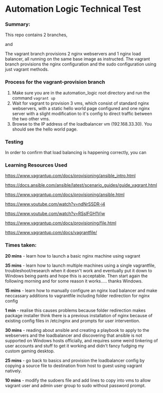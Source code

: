 # Automation Logic Technical Test



### Summary:

This repo contains 2 branches, 

[vagrant-provision]: https://github.com/m477r1x/automation_logic/tree/vagrant-provision

 and 

[ansible-provision]: https://github.com/m477r1x/automation_logic/tree/ansible-provision



The vagrant branch provisions 2 nginx webservers and 1 nginx load balancer, all running on the same base image as instructed. The vagrant branch provisions the nginx configuration and the sudo configuration using just vagrant methods.

### Process for the vagrant-provision branch

1. Make sure you are in the automation_logic root directory and run the command `vagrant up` 
2. Wait for vagrant to provision 3 vms, which consist of standard nginx webservers, with a static hello world page configured and one nginx server with a slight modification to it's config to direct traffic between the two other vms.
3. Browse to the IP address of the loadbalancer vm (192.168.33.30). You should see the hello world page.

### Testing

In order to confirm that load balancing is happening correctly, you can 







### Learning Resources Used

https://www.vagrantup.com/docs/provisioning/ansible_intro.html

https://docs.ansible.com/ansible/latest/scenario_guides/guide_vagrant.html

https://www.vagrantup.com/docs/provisioning/ansible.html

https://www.youtube.com/watch?v=ndNrSSDR-j4

https://www.youtube.com/watch?v=RSslFGH1Vjw

https://www.vagrantup.com/docs/provisioning/file.html

https://www.vagrantup.com/docs/vagrantfile/



### Times taken:

**20 mins** - learn how to launch a basic nginx machine using vagrant

**35 mins** - learn how to launch multiple machines using a single vagrantfile, troubleshoot/research when it doesn't work and eventually put it down to Windows being pants and hope this is acceptable. Then start again the following morning and for some reason it works..... thanks Windows.

**15 mins** - learn how to manually configure an nginx load balancer and make neccassary additions to vagrantfile including folder redirection for nginx config

**1 min** - realise this causes problems because folder redirection makes package installer think there is a previous installation of nginx because of existing config files in /etc/nginx and prompts for user intervention.

**30 mins** - reading about ansible and creating a playbook to apply to the webservers and the loadbalancer and discovering that ansible is not supported on Windows hosts officially, and requires some weird tinkering of user accounts and stuff to get it working and didn't fancy fudging my custom gaming desktop.

**25 mins** - go back to basics and provision the loadbalancer config by copying a source file to destination from host to guest using vagrant natively.

**10 mins** - modify the sudoers file and add lines to copy into vms to allow vagrant user and admin user group to sudo without password prompt.
